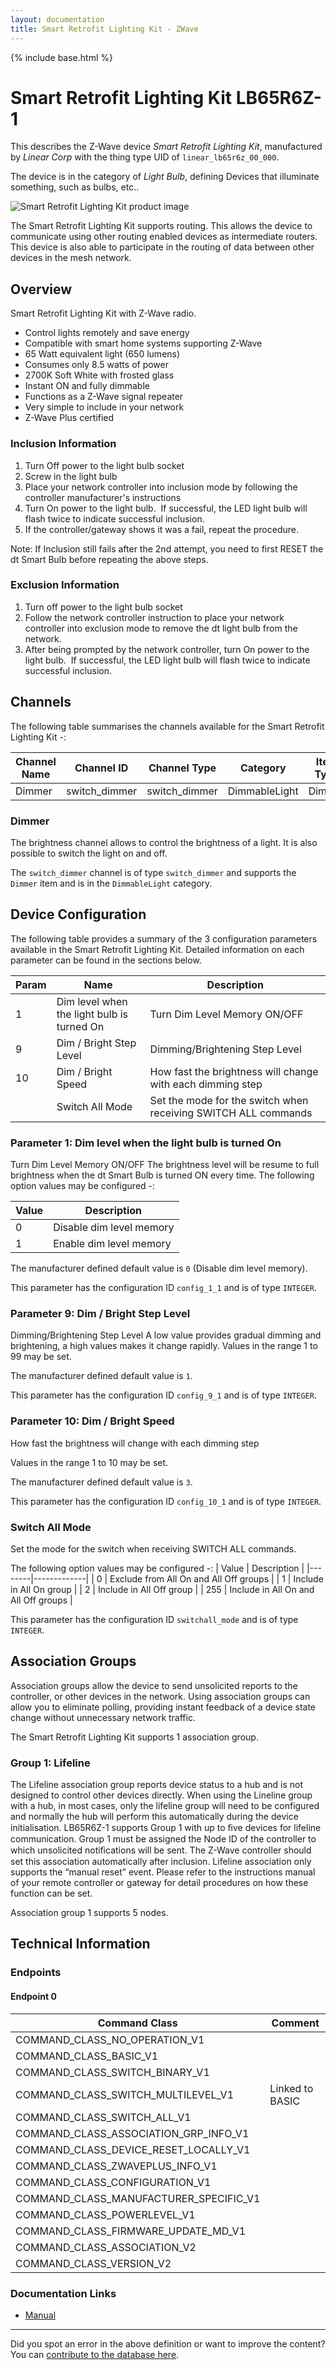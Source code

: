 ```yaml
---
layout: documentation
title: Smart Retrofit Lighting Kit - ZWave
---
```


{% include base.html %}

# Smart Retrofit Lighting Kit LB65R6Z-1
This describes the Z-Wave device *Smart Retrofit Lighting Kit*, manufactured by *Linear Corp* with the thing type UID of ```linear_lb65r6z_00_000```.

The device is in the category of *Light Bulb*, defining Devices that illuminate something, such as bulbs, etc..

![Smart Retrofit Lighting Kit product image](https://www.cd-jackson.com/zwave_device_uploads/1020/1020_default.jpg)


The Smart Retrofit Lighting Kit supports routing. This allows the device to communicate using other routing enabled devices as intermediate routers.  This device is also able to participate in the routing of data between other devices in the mesh network.

## Overview

Smart Retrofit Lighting Kit with Z-Wave radio.

  * Control lights remotely and save energy
  * Compatible with smart home systems supporting Z-Wave
  * 65 Watt equivalent light (650 lumens)
  * Consumes only 8.5 watts of power
  * 2700K Soft White with frosted glass
  * Instant ON and fully dimmable
  * Functions as a Z-Wave signal repeater
  * Very simple to include in your network
  * Z-Wave Plus certified

### Inclusion Information

  1. Turn Off power to the light bulb socket
  2. Screw in the light bulb
  3. Place your network controller into inclusion mode by following the controller manufacturer's instructions
  4. Turn On power to the light bulb.  If successful, the LED light bulb will flash twice to indicate successful inclusion.
  5. If the controller/gateway shows it was a fail, repeat the procedure.

Note: If Inclusion still fails after the 2nd attempt, you need to first RESET the dt Smart Bulb before repeating the above steps.

### Exclusion Information

  1. Turn off power to the light bulb socket
  2. Follow the network controller instruction to place your network controller into exclusion mode to remove the dt light bulb from the network.
  3. After being prompted by the network controller, turn On power to the light bulb.  If successful, the LED light bulb will flash twice to indicate successful inclusion.

## Channels

The following table summarises the channels available for the Smart Retrofit Lighting Kit -:

| Channel Name | Channel ID | Channel Type | Category | Item Type |
|--------------|------------|--------------|----------|-----------|
| Dimmer | switch_dimmer | switch_dimmer | DimmableLight | Dimmer | 

### Dimmer
The brightness channel allows to control the brightness of a light.
            It is also possible to switch the light on and off.

The ```switch_dimmer``` channel is of type ```switch_dimmer``` and supports the ```Dimmer``` item and is in the ```DimmableLight``` category.



## Device Configuration

The following table provides a summary of the 3 configuration parameters available in the Smart Retrofit Lighting Kit.
Detailed information on each parameter can be found in the sections below.

| Param | Name  | Description |
|-------|-------|-------------|
| 1 | Dim level when the light bulb is turned On | Turn Dim Level Memory ON/OFF |
| 9 | Dim / Bright Step Level | Dimming/Brightening Step Level |
| 10 | Dim / Bright Speed | How fast the brightness will change with each dimming step |
|  | Switch All Mode | Set the mode for the switch when receiving SWITCH ALL commands |

### Parameter 1: Dim level when the light bulb is turned On

Turn Dim Level Memory ON/OFF
The brightness level will be resume to full brightness when the dt Smart Bulb is turned ON every time.
The following option values may be configured -:

| Value  | Description |
|--------|-------------|
| 0 | Disable dim level memory |
| 1 | Enable dim level memory |

The manufacturer defined default value is ```0``` (Disable dim level memory).

This parameter has the configuration ID ```config_1_1``` and is of type ```INTEGER```.


### Parameter 9: Dim / Bright Step Level

Dimming/Brightening Step Level
A low value provides gradual dimming and brightening, a high values makes it change rapidly.
Values in the range 1 to 99 may be set.

The manufacturer defined default value is ```1```.

This parameter has the configuration ID ```config_9_1``` and is of type ```INTEGER```.


### Parameter 10: Dim / Bright Speed

How fast the brightness will change with each dimming step

Values in the range 1 to 10 may be set.

The manufacturer defined default value is ```3```.

This parameter has the configuration ID ```config_10_1``` and is of type ```INTEGER```.

### Switch All Mode

Set the mode for the switch when receiving SWITCH ALL commands.

The following option values may be configured -:
| Value  | Description |
|--------|-------------|
| 0 | Exclude from All On and All Off groups |
| 1 | Include in All On group |
| 2 | Include in All Off group |
| 255 | Include in All On and All Off groups |

This parameter has the configuration ID ```switchall_mode``` and is of type ```INTEGER```.


## Association Groups

Association groups allow the device to send unsolicited reports to the controller, or other devices in the network. Using association groups can allow you to eliminate polling, providing instant feedback of a device state change without unnecessary network traffic.

The Smart Retrofit Lighting Kit supports 1 association group.

### Group 1: Lifeline

The Lifeline association group reports device status to a hub and is not designed to control other devices directly. When using the Lineline group with a hub, in most cases, only the lifeline group will need to be configured and normally the hub will perform this automatically during the device initialisation.
LB65R6Z-1 supports Group 1 with up to ﬁve devices for lifeline communication. Group 1 must be assigned the Node ID of the controller to which unsolicited notiﬁcations will be sent. The Z-Wave controller should set this association automatically after inclusion. Lifeline association only supports the “manual reset” event. Please refer to the instructions manual of your remote controller or gateway for detail procedures on how these function can be set.

Association group 1 supports 5 nodes.

## Technical Information

### Endpoints

#### Endpoint 0

| Command Class | Comment |
|---------------|---------|
| COMMAND_CLASS_NO_OPERATION_V1| |
| COMMAND_CLASS_BASIC_V1| |
| COMMAND_CLASS_SWITCH_BINARY_V1| |
| COMMAND_CLASS_SWITCH_MULTILEVEL_V1| Linked to BASIC|
| COMMAND_CLASS_SWITCH_ALL_V1| |
| COMMAND_CLASS_ASSOCIATION_GRP_INFO_V1| |
| COMMAND_CLASS_DEVICE_RESET_LOCALLY_V1| |
| COMMAND_CLASS_ZWAVEPLUS_INFO_V1| |
| COMMAND_CLASS_CONFIGURATION_V1| |
| COMMAND_CLASS_MANUFACTURER_SPECIFIC_V1| |
| COMMAND_CLASS_POWERLEVEL_V1| |
| COMMAND_CLASS_FIRMWARE_UPDATE_MD_V1| |
| COMMAND_CLASS_ASSOCIATION_V2| |
| COMMAND_CLASS_VERSION_V2| |

### Documentation Links

* [Manual](https://www.cd-jackson.com/zwave_device_uploads/1020/10007037X7-LB65R6Z-1-Instructions.pdf)

---

Did you spot an error in the above definition or want to improve the content?
You can [contribute to the database here](http://www.cd-jackson.com/index.php/zwave/zwave-device-database/zwave-device-list/devicesummary/1020).
